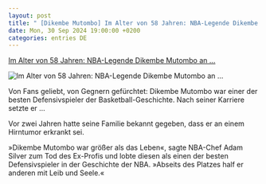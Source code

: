 ```yaml
---
layout: post
title: " [Dikembe Mutombo] Im Alter von 58 Jahren: NBA-Legende Dikembe Mutombo an ..."
date: Mon, 30 Sep 2024 19:00:00 +0200
categories: entries DE
---
```

[Im Alter von 58 Jahren: NBA-Legende Dikembe Mutombo an ...](https://www.spiegel.de/sport/basketball/basketball-nba-legende-dikembe-mutombo-stirbt-im-alter-von-58-jahren-an-hirntumor-a-2291e4dc-e285-48e9-b3d9-a8489fc06158)

![Im Alter von 58 Jahren: NBA-Legende Dikembe Mutombo an ...](https://cdn.prod.www.spiegel.de/images/609fc415-8447-4af0-863b-092f2741bee9_w1200_r1.778_fpx45_fpy32.jpg)

Von Fans geliebt, von Gegnern gefürchtet: Dikembe Mutombo war einer der besten Defensivspieler der Basketball-Geschichte. Nach seiner Karriere setzte er ...

Vor zwei Jahren hatte seine Familie bekannt gegeben, dass er an einem Hirntumor erkrankt sei.

»Dikembe Mutombo war größer als das Leben«, sagte NBA-Chef Adam Silver zum Tod des Ex-Profis und lobte diesen als einen der besten Defensivspieler in der Geschichte der NBA. »Abseits des Platzes half er anderen mit Leib und Seele.«

